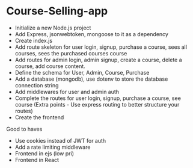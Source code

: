 # Course-Selling-app

 - Initialize a new Node.js project
 - Add Express, jsonwebtoken, mongoose to it as a dependency 
 - Create index.js
 - Add route skeleton for user login, signup, purchase a course, sees all courses, sees the purchased courses course
 - Add routes for admin login, admin signup, create a course, delete a course, add course content.
 - Define the schema for User, Admin, Course, Purchase
 - Add a database (mongodb), use dotenv to store the database connection string
 - Add middlewares for user and admin auth
 - Complete the routes for user login, signup, purchase a course, see course (Extra points - Use express routing to better structure your routes)
 - Create the frontend


 Good to haves
  - Use cookies instead of JWT for auth
  - Add a rate limiting middleware
  - Frontend in ejs (low pri)
  - Frontend in React